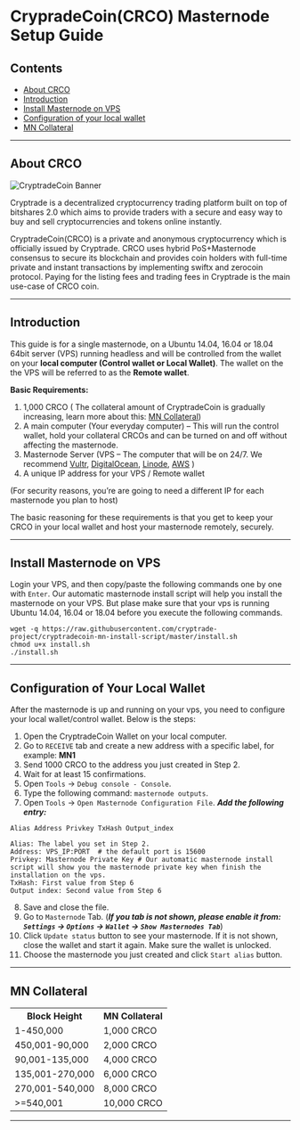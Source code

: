 CrypradeCoin(CRCO) Masternode  Setup Guide
=========================================

## Contents
- [About CRCO](#about-crco)
- [Introduction](#introduction)
- [Install Masternode on VPS](#install-masternode-on-vps)
- [Configuration of your local wallet](#configuration-of-your-local-wallet)
- [MN Collateral](#mn-collateral)

***

## About CRCO

![CryptradeCoin Banner](https://i.imgur.com/oM1aPBg.png)

Cryptrade is a decentralized cryptocurrency trading platform built on top of bitshares 2.0 which aims to provide traders with a secure and easy way to buy and sell cryptocurrencies and tokens online instantly.

CryptradeCoin(CRCO) is a private and anonymous cryptocurrency which is officially issued by Cryptrade. CRCO uses hybrid PoS+Masternode consensus to secure its blockchain and provides coin holders with full-time private and instant transactions by implementing swiftx and zerocoin protocol. Paying for the listing fees and trading fees in Cryptrade is the main use-case of CRCO coin.

***

## Introduction

This guide is for a single masternode, on a Ubuntu 14.04, 16.04 or 18.04 64bit server (VPS) running headless and will be controlled from the wallet on your **local computer (Control wallet or Local Wallet)**. The wallet on the the VPS will be referred to as the **Remote wallet**.

**Basic Requirements:**

1.  1,000 CRCO ( The collateral amount of CryptradeCoin is gradually increasing, learn more about this: [MN Collateral](#mn-collateral))
2.  A main computer (Your everyday computer) – This will run the control wallet, hold your collateral CRCOs and can be turned on and off without affecting the masternode.
3.  Masternode Server (VPS – The computer that will be on 24/7. We recommend [Vultr](https://www.vultr.com/?ref=7594415), [DigitalOcean](https://www.digitalocean.com/), [Linode](https://www.linode.com/?r=a21c6a221bdfbad108535fcd4a4898a732481648), [AWS](https://aws.amazon.com/) )
4.  A unique IP address for your VPS / Remote wallet

(For security reasons, you’re are going to need a different IP for each masternode you plan to host)

The basic reasoning for these requirements is that you get to keep your CRCO in your local wallet and host your masternode remotely, securely.

***

## Install Masternode on VPS

Login your VPS, and then copy/paste the following commands one by one with `Enter`. Our automatic masternode install script will help you install the masternode on your VPS. But plase make sure that your vps is running Ubuntu 14.04, 16.04 or 18.04 before you execute the following commands.

```shell
wget -q https://raw.githubusercontent.com/cryptrade-project/cryptradecoin-mn-install-script/master/install.sh
chmod u+x install.sh
./install.sh
```

***

## Configuration of Your Local Wallet

After the masternode is up and running on your vps, you need to configure your local wallet/control wallet. Below is the steps:

1. Open the CryptradeCoin Wallet on your local computer.
2. Go to `RECEIVE` tab and create a new address with a specific label, for example: **MN1**
3. Send 1000 CRCO to the address you just created in Step 2.
4. Wait for at least 15 confirmations.
5. Open `Tools` -> `Debug console - Console`.
6. Type the following command: `masternode outputs`.
7. Open `Tools` -> `Open Masternode Configuration File`. ***Add the following entry:***

```shell
Alias Address Privkey TxHash Output_index
```

```shell
Alias: The label you set in Step 2.
Address: VPS_IP:PORT  # the default port is 15600
Privkey: Masternode Private Key # Our automatic masternode install script will show you the masternode private key when finish the installation on the vps.
TxHash: First value from Step 6
Output index: Second value from Step 6
```
8. Save and close the file.
9. Go to `Masternode` Tab. (***If you tab is not shown, please enable it from: `Settings` -> `Options` -> `Wallet` -> `Show Masternodes Tab`***)
10. Click `Update status` button to see your masternode. If it is not shown, close the wallet and start it again. Make sure the wallet is unlocked.
11. Choose the masternode you just created and click `Start alias` button.

***

## MN Collateral
<table>
<tr><th>Block Height</th><th>MN Collateral</th></tr>
<tr><td>1-450,000</td><td>1,000 CRCO</td></tr>
<tr><td>450,001-90,000</td><td>2,000 CRCO</td></tr>
<tr><td>90,001-135,000</td><td>4,000 CRCO</td></tr>
<tr><td>135,001-270,000</td><td>6,000 CRCO</td></tr>
<tr><td>270,001-540,000</td><td>8,000 CRCO</td></tr>
<tr><td>>=540,001</td><td>10,000 CRCO</td></tr>
</table>

***
